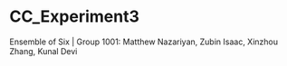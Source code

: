 # CC_Experiment3
Ensemble of Six | 
Group 1001:
Matthew Nazariyan,
Zubin Isaac,
Xinzhou Zhang,
Kunal Devi
